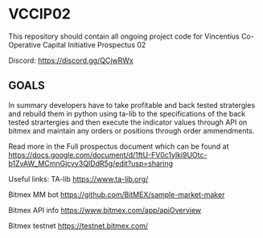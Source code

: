 # VCCIP02
This repository should contain all ongoing project code for Vincentius Co-Operative Capital Initiative Prospectus 02

Discord: https://discord.gg/QCjwRWx

## GOALS
In summary developers have to take profitable and back tested stratergies and rebuild them in python using ta-lib to the specifications of the back tested strartergies and then execute the indicator values through API on bitmex and maintain any orders or positions through order ammendments. 

Read more in the Full prospectus document which can be found at https://docs.google.com/document/d/1ftU-FV0c1ylki9UOtc-b1ZvAW_MCmnGjcvy3QIDdR5g/edit?usp=sharing

Useful links:
TA-lib https://www.ta-lib.org/

Bitmex MM bot https://github.com/BitMEX/sample-market-maker

Bitmex API info https://www.bitmex.com/app/apiOverview

Bitmex testnet https://testnet.bitmex.com/

